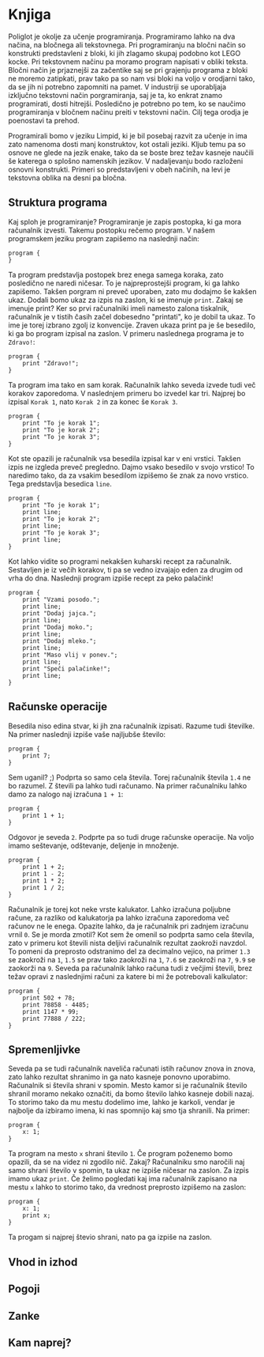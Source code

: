 # Knjiga

Poliglot je okolje za učenje programiranja. Programiramo lahko na dva načina, na bločnega ali tekstovnega. Pri programiranju na bločni način so konstrukti predstavleni z bloki, ki jih zlagamo skupaj podobno kot LEGO kocke. Pri tekstovnem načinu pa moramo program napisati v obliki teksta. Bločni način je prjaznejši za začentike saj se pri grajenju programa z bloki ne moremo zatipkati, prav tako pa so nam vsi bloki na voljo v orodjarni tako, da se jih ni potrebno zapomniti na pamet. V industriji se uporabljaja izključno tekstovni način porgramiranja, saj je ta, ko enkrat znamo programirati, dosti hitrejši. Posledično je potrebno po tem, ko se naučimo programiranja v bločnem načinu preiti v tekstovni način. Cilj tega orodja je poenostavi ta prehod.

Programirali bomo v jeziku Limpid, ki je bil posebaj razvit za učenje in ima zato namenoma dosti manj konstruktov, kot ostali jeziki. Kljub temu pa so osnove ne glede na jezik enake, tako da se boste brez težav kasneje naučili še katerega o splošno namenskih jezikov. V nadaljevanju bodo razloženi osnovni konstrukti. Primeri so predstavljeni v obeh načinih, na levi je tekstovna oblika na desni pa bločna.

## Struktura programa

Kaj sploh je programiranje? Programiranje je zapis postopka, ki ga mora računalnik izvesti. Takemu postopku rečemo program. V našem programskem jeziku program zapišemo na naslednji način:

```
program {
}
```

Ta program predstavlja postopek brez enega samega koraka, zato posledično ne naredi ničesar. To je najpreprostejši program, ki ga lahko zapišemo. Takšen porgram ni preveč uporaben, zato mu dodajmo še kakšen ukaz. Dodali bomo ukaz za izpis na zaslon, ki se imenuje ```print```. Zakaj se imenuje print? Ker so prvi računalniki imeli namesto zalona tiskalnik, računalnik je v tistih časih začel dobesedno "printati", ko je dobil ta ukaz. To ime je torej izbrano zgolj iz konvencije. Zraven ukaza print pa je še besedilo, ki ga bo program izpisal na zaslon. V primeru naslednega programa je to ```Zdravo!```:

```
program {
    print "Zdravo!";
}
```

Ta program ima tako en sam korak. Računalnik lahko seveda izvede tudi več korakov zaporedoma. V naslednjem primeru bo izvedel kar tri. Najprej bo izpisal ```Korak 1```, nato ```Korak 2``` in za konec še ```Korak 3```. 

```
program {
    print "To je korak 1";
    print "To je korak 2";
    print "To je korak 3";
}
```

Kot ste opazili je računalnik vsa besedila izpisal kar v eni vrstici. Takšen izpis ne izgleda preveč pregledno. Dajmo vsako besedilo v svojo vrstico! To naredimo tako, da za vsakim besedilom izpišemo še znak za novo vrstico. Tega predstavlja besedica ```line```.

```
program {
    print "To je korak 1";
    print line;
    print "To je korak 2";
    print line;
    print "To je korak 3";
    print line;
}
```

Kot lahko vidite so programi nekakšen kuharski recept za računalnik. Sestavljen je iz večih korakov, ti pa se vedno izvajajo eden za drugim od vrha do dna. Naslednji program izpiše recept za peko palačink!

```
program {
    print "Vzami posodo.";
    print line;
    print "Dodaj jajca.";
    print line;
    print "Dodaj moko.";
    print line;
    print "Dodaj mleko.";
    print line;
    print "Maso vlij v ponev.";
    print line;
    print "Speči palačinke!";
    print line;
}
```

## Računske operacije

Besedila niso edina stvar, ki jih zna računalnik izpisati. Razume tudi številke. Na primer naslednji izpiše vaše najljubše število:

```
program {
    print 7;
}
```

Sem uganil? ;) Podprta so samo cela števila. Torej računalnik števila ```1.4``` ne bo razumel. Z števili pa lahko tudi računamo. Na primer računalniku lahko damo za nalogo naj izračuna ```1 + 1```:

```
program {
    print 1 + 1;
}
```

Odgovor je seveda ```2```. Podprte pa so tudi druge računske operacije. Na voljo imamo seštevanje, odštevanje, deljenje in množenje. 

```
program {
    print 1 + 2;
    print 1 - 2;
    print 1 * 2;
    print 1 / 2;
}
```


Računalnik je torej kot neke vrste kalukator. Lahko izračuna poljubne račune, za razliko od kalukatorja pa lahko izračuna zaporedoma več računov ne le enega. Opazite lahko, da je računalnik pri zadnjem izračunu vrnil ```0```. Se je morda zmotil? Kot sem že omenil so podprta samo cela števila, zato v primeru kot števili nista deljivi računalnik rezultat zaokroži navzdol. To pomeni da preprosto odstranimo del za decimalno vejico, na primer ```1.3``` se zaokroži na ```1```, ```1.5``` se prav tako zaokroži na ```1```, ```7.6``` se zaokroži na ```7```, ```9.9``` se zaokorži na ```9```. Seveda pa računalnik lahko računa tudi z večjimi števili, brez težav opravi z naslednjimi računi za katere bi mi že potrebovali kalkulator:

```
program {
    print 502 + 78;
    print 78858 - 4485;
    print 1147 * 99;
    print 77888 / 222;
}
```

## Spremenljivke

Seveda pa se tudi računalnik naveliča računati istih računov znova in znova, zato lahko rezultat shranimo in ga nato kasneje ponovno uporabimo. Računalnik si števila shrani v spomin. Mesto kamor si je računalnik število shranil moramo nekako označiti, da bomo število lahko kasneje dobili nazaj. To storimo tako da mu mestu dodelimo ime, lahko je karkoli, vendar je najbolje da izbiramo imena, ki nas spomnijo kaj smo tja shranili. Na primer:

```
program {
    x: 1;
}
```

Ta program na mesto ```x``` shrani število ```1```. Če program poženemo bomo opazili, da se na videz ni zgodilo nič. Zakaj? Računalniku smo naročili naj samo shrani število v spomin, ta ukaz ne izpiše ničesar na zaslon. Za izpis imamo ukaz ```print```. Če želimo pogledati kaj ima računalnik zapisano na mestu ```x``` lahko to storimo tako, da vrednost preprosto izpišemo na zaslon:

```
program {
    x: 1;
    print x;
}
```

Ta progam si najprej števio shrani, nato pa ga izpiše na zaslon. 


## Vhod in izhod


## Pogoji


## Zanke


## Kam naprej?
